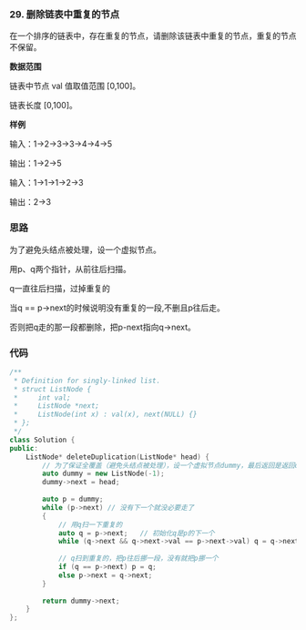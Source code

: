 ### 29. 删除链表中重复的节点

在一个排序的链表中，存在重复的节点，请删除该链表中重复的节点，重复的节点不保留。

**数据范围**

链表中节点 val 值取值范围 [0,100]。

链表长度 [0,100]。

**样例** 

输入：1->2->3->3->4->4->5

输出：1->2->5

输入：1->1->1->2->3

输出：2->3

### 思路
为了避免头结点被处理，设一个虚拟节点。

用p、q两个指针，从前往后扫描。

q一直往后扫描，过掉重复的

当q == p->next的时候说明没有重复的一段,不删且p往后走。

否则把q走的那一段都删除，把p-next指向q->next。

### 代码
```c++
/**
 * Definition for singly-linked list.
 * struct ListNode {
 *     int val;
 *     ListNode *next;
 *     ListNode(int x) : val(x), next(NULL) {}
 * };
 */
class Solution {
public:
    ListNode* deleteDuplication(ListNode* head) {
        // 为了保证全覆盖（避免头结点被处理），设一个虚拟节点dummy，最后返回是返回dummy->next
        auto dummy = new ListNode(-1);
        dummy->next = head;
        
        auto p = dummy;
        while (p->next) // 没有下一个就没必要走了
        {
            // 用q扫一下重复的
            auto q = p->next;   // 初始化q是p的下一个
            while (q->next && q->next->val == p->next->val) q = q->next; // q有下一个，且q的下一个等于p的下一个
            
            // q扫到重复的，把p往后挪一段，没有就把p挪一个
            if (q == p->next) p = q;
            else p->next = q->next;
        }
        
        return dummy->next;
    }
};
```
